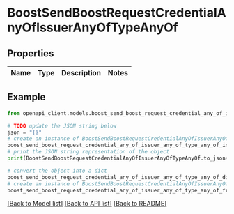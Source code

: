 # BoostSendBoostRequestCredentialAnyOfIssuerAnyOfTypeAnyOf


## Properties

Name | Type | Description | Notes
------------ | ------------- | ------------- | -------------

## Example

```python
from openapi_client.models.boost_send_boost_request_credential_any_of_issuer_any_of_type_any_of import BoostSendBoostRequestCredentialAnyOfIssuerAnyOfTypeAnyOf

# TODO update the JSON string below
json = "{}"
# create an instance of BoostSendBoostRequestCredentialAnyOfIssuerAnyOfTypeAnyOf from a JSON string
boost_send_boost_request_credential_any_of_issuer_any_of_type_any_of_instance = BoostSendBoostRequestCredentialAnyOfIssuerAnyOfTypeAnyOf.from_json(json)
# print the JSON string representation of the object
print(BoostSendBoostRequestCredentialAnyOfIssuerAnyOfTypeAnyOf.to_json())

# convert the object into a dict
boost_send_boost_request_credential_any_of_issuer_any_of_type_any_of_dict = boost_send_boost_request_credential_any_of_issuer_any_of_type_any_of_instance.to_dict()
# create an instance of BoostSendBoostRequestCredentialAnyOfIssuerAnyOfTypeAnyOf from a dict
boost_send_boost_request_credential_any_of_issuer_any_of_type_any_of_from_dict = BoostSendBoostRequestCredentialAnyOfIssuerAnyOfTypeAnyOf.from_dict(boost_send_boost_request_credential_any_of_issuer_any_of_type_any_of_dict)
```
[[Back to Model list]](../README.md#documentation-for-models) [[Back to API list]](../README.md#documentation-for-api-endpoints) [[Back to README]](../README.md)



